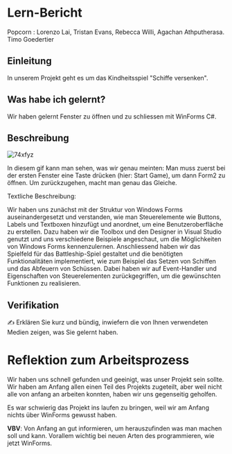 # Lern-Bericht
Popcorn : Lorenzo Lai, Tristan Evans, Rebecca Willi, Agachan Athputherasa. Timo Goedertier

## Einleitung

In unserem Projekt geht es um das Kindheitsspiel "Schiffe versenken".

## Was habe ich gelernt?

Wir haben gelernt Fenster zu öffnen und zu schliessen mit WinForms C#.

## Beschreibung

![74xfyz](https://user-images.githubusercontent.com/110893594/208612968-297f7ffd-c2ed-46eb-9b91-96547cecfeb4.gif)

In diesem gif kann man sehen, was wir genau meinten: Man muss zuerst bei der ersten Fenster eine Taste drücken (hier: Start Game), um dann Form2 zu öffnen. Um zurückzugehen, macht man genau das Gleiche.

Textliche Beschreibung:

Wir haben uns zunächst mit der Struktur von Windows Forms auseinandergesetzt und verstanden, wie man Steuerelemente wie Buttons, Labels und Textboxen hinzufügt und anordnet, um eine Benutzeroberfläche zu erstellen. Dazu haben wir die Toolbox und den Designer in Visual Studio genutzt und uns verschiedene Beispiele angeschaut, um die Möglichkeiten von Windows Forms kennenzulernen. Anschliessend haben wir das Spielfeld für das Battleship-Spiel gestaltet und die benötigten Funktionalitäten implementiert, wie zum Beispiel das Setzen von Schiffen und das Abfeuern von Schüssen. Dabei haben wir auf Event-Handler und Eigenschaften von Steuerelementen zurückgegriffen, um die gewünschten Funktionen zu realisieren.

## Verifikation

✍️ Erklären Sie kurz und bündig, inwiefern die von Ihnen verwendeten Medien zeigen, was Sie gelernt haben.

# Reflektion zum Arbeitsprozess

Wir haben uns schnell gefunden und geeinigt, was unser Projekt sein sollte. Wir haben am Anfang allen einen Teil des Projekts zugeteilt, aber weil nicht alle von anfang an arbeiten konnten, haben wir uns gegenseitig geholfen.

Es war schwierig das Projekt ins laufen zu bringen, weil wir am Anfang nichts über WinForms gewusst haben.

**VBV**: Von Anfang an gut informieren, um herauszufinden was man machen soll und kann. Vorallem wichtig bei neuen Arten des programmieren, wie jetzt WinForms.
